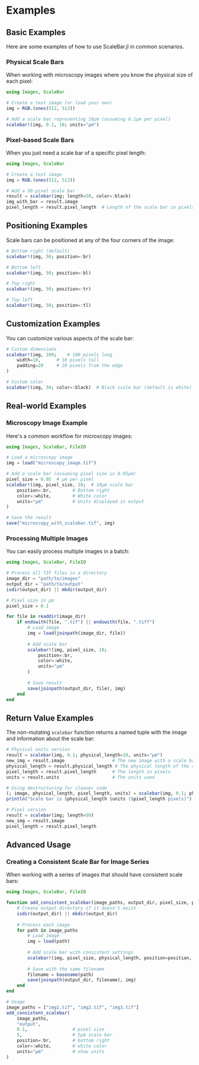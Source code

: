 # Examples

## Basic Examples

Here are some examples of how to use ScaleBar.jl in common scenarios.

### Physical Scale Bars

When working with microscopy images where you know the physical size of each pixel:

```julia
using Images, ScaleBar

# Create a test image (or load your own)
img = RGB.(ones(512, 512))

# Add a scale bar representing 10μm (assuming 0.1μm per pixel)
scalebar!(img, 0.1, 10; units="μm")
```

### Pixel-based Scale Bars

When you just need a scale bar of a specific pixel length:

```julia
using Images, ScaleBar

# Create a test image
img = RGB.(ones(512, 512))

# Add a 50-pixel scale bar
result = scalebar(img; length=50, color=:black)
img_with_bar = result.image
pixel_length = result.pixel_length  # Length of the scale bar in pixels
```

## Positioning Examples

Scale bars can be positioned at any of the four corners of the image:

```julia
# Bottom right (default)
scalebar!(img, 50; position=:br)

# Bottom left
scalebar!(img, 50; position=:bl)

# Top right
scalebar!(img, 50; position=:tr)

# Top left
scalebar!(img, 50; position=:tl)
```

## Customization Examples

You can customize various aspects of the scale bar:

```julia
# Custom dimensions
scalebar!(img, 100;    # 100 pixels long
    width=10,      # 10 pixels tall
    padding=20     # 20 pixels from the edge
)

# Custom color
scalebar!(img, 50; color=:black)  # Black scale bar (default is white)
```

## Real-world Examples

### Microscopy Image Example

Here's a common workflow for microscopy images:

```julia
using Images, ScaleBar, FileIO

# Load a microscopy image
img = load("microscopy_image.tif")

# Add a scale bar (assuming pixel size is 0.05μm)
pixel_size = 0.05  # μm per pixel
scalebar!(img, pixel_size, 10;  # 10μm scale bar
    position=:br,        # Bottom right
    color=:white,        # White color
    units="μm"           # Units displayed in output
)

# Save the result
save("microscopy_with_scalebar.tif", img)
```

### Processing Multiple Images

You can easily process multiple images in a batch:

```julia
using Images, ScaleBar, FileIO

# Process all TIF files in a directory
image_dir = "path/to/images"
output_dir = "path/to/output"
isdir(output_dir) || mkdir(output_dir)

# Pixel size in μm
pixel_size = 0.1

for file in readdir(image_dir)
    if endswith(file, ".tif") || endswith(file, ".tiff")
        # Load image
        img = load(joinpath(image_dir, file))
        
        # Add scale bar
        scalebar!(img, pixel_size, 10;
            position=:br, 
            color=:white, 
            units="μm"
        )
        
        # Save result
        save(joinpath(output_dir, file), img)
    end
end
```

## Return Value Examples

The non-mutating `scalebar` function returns a named tuple with the image and information about the scale bar:

```julia
# Physical units version
result = scalebar(img, 0.1; physical_length=10, units="μm")
new_img = result.image                  # The new image with a scale bar
physical_length = result.physical_length # The physical length of the scale bar
pixel_length = result.pixel_length      # The length in pixels
units = result.units                    # The units used

# Using destructuring for cleaner code
(; image, physical_length, pixel_length, units) = scalebar(img, 0.1; physical_length=5, units="μm")
println("Scale bar is $physical_length $units ($pixel_length pixels)")

# Pixel version
result = scalebar(img; length=50)
new_img = result.image
pixel_length = result.pixel_length
```

## Advanced Usage

### Creating a Consistent Scale Bar for Image Series

When working with a series of images that should have consistent scale bars:

```julia
using Images, ScaleBar, FileIO

function add_consistent_scalebar(image_paths, output_dir, pixel_size, physical_length; position=:br, width=nothing, padding=10, color=:white, units="")
    # Create output directory if it doesn't exist
    isdir(output_dir) || mkdir(output_dir)
    
    # Process each image
    for path in image_paths
        # Load image
        img = load(path)
        
        # Add scale bar with consistent settings
        scalebar!(img, pixel_size, physical_length, position=position, width=width, padding=padding, color=color, units=units)
        
        # Save with the same filename
        filename = basename(path)
        save(joinpath(output_dir, filename), img)
    end
end

# Usage
image_paths = ["img1.tif", "img2.tif", "img3.tif"]
add_consistent_scalebar(
    image_paths, 
    "output", 
    0.1,                 # pixel size
    5,                   # 5μm scale bar
    position=:br,        # bottom right
    color=:white,        # white color
    units="μm"           # show units
)
```